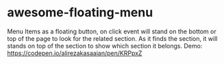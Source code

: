 # awesome-floating-menu
Menu Items as a floating button, on click event will stand on the bottom or top of the page to look for the related section. As it finds the section, it will stands on top of the section to show which section it belongs. 
Demo: https://codepen.io/alirezakasaaian/pen/KRPpxZ
